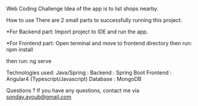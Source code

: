 Web Coding Challenge
Idea of the app is to list shops nearby.

How to use
There are 2 small parts to successfully running this project.

*For Backend part:
Import project to IDE and run the app.

*For Frontend part:
Open terminal and move to frontend directory then run:
	npm install

then run:
	ng serve

Technologies used:
Java/Spring :
Backend : Spring Boot
Frontend : Angular4 (Typescript/Javascript)
Database : MongoDB

Questions ?
If you have any questions, contact me via sonday.ayoub@gmail.com